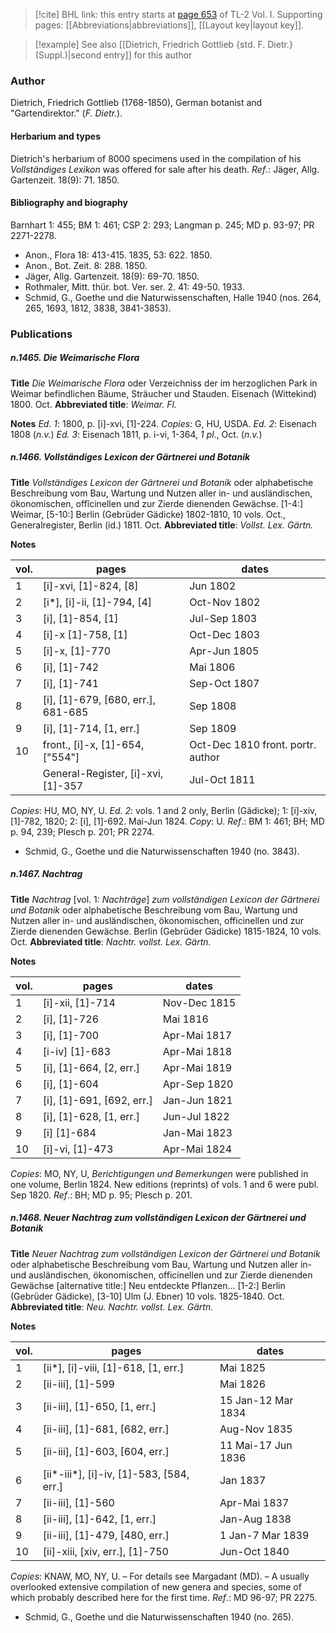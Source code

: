 > [!cite] BHL link: this entry starts at [page 653](https://www.biodiversitylibrary.org/item/103414#page/701/mode/1up) of TL-2 Vol. I.
> Supporting pages: [[Abbreviations|abbreviations]], [[Layout key|layout key]].

> [!example] See also [[Dietrich, Friedrich Gottlieb {std. F. Dietr.} (Suppl.)|second entry]] for this author

### Author

Dietrich, Friedrich Gottlieb (1768-1850), German botanist and "Gartendirektor." (*F. Dietr.*).

#### Herbarium and types

Dietrich's herbarium of 8000 specimens used in the compilation of his *Vollständiges Lexikon* was offered for sale after his death.
*Ref*.: Jäger, Allg. Gartenzeit. 18(9): 71. 1850.

#### Bibliography and biography

Barnhart 1: 455; BM 1: 461; CSP 2: 293; Langman p. 245; MD p. 93-97; PR 2271-2278.
- Anon., Flora 18: 413-415. 1835, 53: 622. 1850.
- Anon., Bot. Zeit. 8: 288. 1850.
- Jäger, Allg. Gartenzeit. 18(9): 69-70. 1850.
- Rothmaler, Mitt. thür. bot. Ver. ser. 2. 41: 49-50. 1933.
- Schmid, G., Goethe und die Naturwissenschaften, Halle 1940 (nos. 264, 265, 1693, 1812, 3838, 3841-3853).

### Publications

##### n.1465. Die Weimarische Flora

**Title**
*Die Weimarische Flora* oder Verzeichniss der im herzoglichen Park in Weimar befindlichen Bäume, Sträucher und Stauden. Eisenach (Wittekind) 1800. Oct.
**Abbreviated title**: *Weimar. Fl.*

**Notes**
*Ed. 1*: 1800, p. \[i\]-xvi, \[1\]-224. *Copies*: G, HU, USDA.
*Ed. 2*: Eisenach 1808 (*n.v.*)
*Ed. 3*: Eisenach 1811, p. i-vi, 1-364, *1 pl*., Oct. (*n.v.*)

##### n.1466. Vollständiges Lexicon der Gärtnerei und Botanik

**Title**
*Vollständiges Lexicon der Gärtnerei und Botanik* oder alphabetische Beschreibung vom Bau, Wartung und Nutzen aller in- und ausländischen, ökonomischen, offîcinellen und zur Zierde dienenden Gewächse. \[1-4:\] Weimar, \[5-10:\] Berlin (Gebrüder Gädicke) 1802-1810, 10 vols. Oct., Generalregister, Berlin (id.) 1811. Oct.
**Abbreviated title**: *Vollst. Lex. Gärtn.*

**Notes**

|vol.	|pages	|dates|
|---	|---	|---	|
|1	|\[i\]-xvi, \[1\]-824, \[8\]	|Jun 1802|
|2	|\[i\*\], \[i\]-ii, \[1\]-794, \[4\]	|Oct-Nov 1802|
|3	|\[i\], \[1\]-854, \[1\]	|Jul-Sep 1803|
|4	|\[i\]-x \[1\]-758, \[1\]	|Oct-Dec 1803|
|5	|\[i\]-x, \[1\]-770	|Apr-Jun 1805|
|6	|\[i\], \[1\]-742	|Mai 1806|
|7	|\[i\], \[1\]-741	|Sep-Oct 1807|
|8	|\[i\], \[1\]-679, \[680, err.\], 681-685	|Sep 1808|
|9	|\[i\], \[1\]-714, \[1, err.\]	|Sep 1809|
|10	|front., \[i\]-x, \[1\]-654, \["554"\]	|Oct-Dec 1810 front. portr. author|
| |General-Register, \[i\]-xvi, \[1\]-357	|Jul-Oct 1811|

*Copies*: HU, MO, NY, U.
*Ed. 2*: vols. 1 and 2 only, Berlin (Gädicke); 1: \[i\]-xiv, \[1\]-782, 1820; 2: \[i\], \[1\]-692. Mai-Jun 1824. *Copy*: U.
*Ref*.: BM 1: 461; BH; MD p. 94, 239; Plesch p. 201; PR 2274.
- Schmid, G., Goethe und die Naturwissenschaften 1940 (no. 3843).

##### n.1467. Nachtrag

**Title**
*Nachtrag* \[vol. 1: *Nachträge*\] *zum vollständigen Lexicon der Gärtnerei und Botanik* oder alphabetische Beschreibung vom Bau, Wartung und Nutzen aller in- und ausländischen, ökonomischen, officinellen und zur Zierde dienenden Gewächse. Berlin (Gebrüder Gädicke) 1815-1824, 10 vols. Oct.
**Abbreviated title**: *Nachtr. vollst. Lex. Gärtn.*

**Notes**

|vol.	|pages	|dates|
|---	|---	|---	|
|1	|\[i\]-xii, \[1\]-714	|Nov-Dec 1815|
|2	|\[i\], \[1\]-726	|Mai 1816|
|3	|\[i\], \[1\]-700	|Apr-Mai 1817|
|4	|\[i-iv\] \[1\]-683	|Apr-Mai 1818|
|5	|\[i\], \[1\]-664, \[2, err.\]	|Apr-Mai 1819|
|6	|\[i\], \[1\]-604	|Apr-Sep 1820|
|7	|\[i\], \[1\]-691, \[692, err.\]	|Jan-Jun 1821|
|8	|\[i\], \[1\]-628, \[1, err.\]	|Jun-Jul 1822|
|9	|\[i\] \[1\]-684	|Jan-Mai 1823|
|10	|\[i\]-vi, \[1\]-473	|Apr-Mai 1824|

*Copies*: MO, NY, U, *Berichtigungen und Bemerkungen* were published in one volume, Berlin 1824. New editions (reprints) of vols. 1 and 6 were publ. Sep 1820.
*Ref*.: BH; MD p. 95; Plesch p. 201.

##### n.1468. Neuer Nachtrag zum vollständigen Lexicon der Gärtnerei und Botanik

**Title**
*Neuer Nachtrag zum vollständigen Lexicon der Gärtnerei und Botanik* oder alphabetische Beschreibung vom Bau, Wartung und Nutzen aller in- und ausländischen, ökonomischen, officinellen und zur Zierde dienenden Gewächse \[alternative title:\] Neu entdeckte Pflanzen... \[1-2:\] Berlin (Gebrüder Gädicke), \[3-10\] Ulm (J. Ebner) 10 vols. 1825-1840. Oct.
**Abbreviated title**: *Neu. Nachtr. vollst. Lex. Gärtn.*

**Notes**

|vol.	|pages	|dates|
|---	|---	|---	|
|1	|\[ii\*\], \[i\]-viii, \[1\]-618, \[1, err.\]	|Mai 1825|
|2	|\[ii-iii\], \[1\]-599	|Mai 1826|
|3	|\[ii-iii\], \[1\]-650, \[1, err.\]	|15 Jan-12 Mar 1834|
|4	|\[ii-iii\], \[1\]-681, \[682, err.\]	|Aug-Nov 1835|
|5	|\[ii-iii\], \[1\]-603, \[604, err.\]	|11 Mai-17 Jun 1836|
|6	|\[ii\*-iii\*\], \[i\]-iv, \[1\]-583, \[584, err.\]	|Jan 1837|
|7	|\[ii-iii\], \[1\]-560	|Apr-Mai 1837|
|8	|\[ii-iii\], \[1\]-642, \[1, err.\]	|Jan-Aug 1838|
|9	|\[ii-iii\], \[1\]-479, \[480, err.\]	|1 Jan-7 Mar 1839|
|10	|\[ii\]-xiii, \[xiv, err.\], \[1\]-750	|Jun-Oct 1840|

*Copies*: KNAW, MO, NY, U. – For details see Margadant (MD). – A usually overlooked extensive compilation of new genera and species, some of which probably described here for the first time.
*Ref*.: MD 96-97; PR 2275.
- Schmid, G., Goethe und die Naturwissenschaften 1940 (no. 265).

